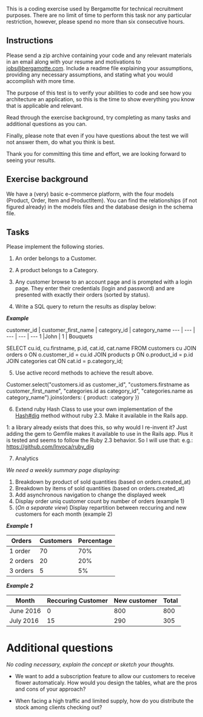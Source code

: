 This is a coding exercise used by Bergamotte for technical recruitment purposes. There are no limit of time to perform this task nor any particular restriction, however, please spend no more than six consecutive hours.

## Instructions

Please send a zip archive containing your code and any relevant materials in an email along with your resume and motivations to [jobs@bergamotte.com](jobs@bergamotte.com). Include a readme file explaining your assumptions, providing any necessary assumptions, and stating  what you would accomplish with more time.

The purpose of this test is to verify your abilities to code and see how you architecture an application, so this is the time to show everything you know that is applicable and relevant.

Read through the exercise background, try completing as many tasks and additional questions as you can.

Finally, please note that even if you have questions about the test we will not answer them, do what you think is best.

Thank you for committing this time and effort, we are looking forward to seeing  your results.

## Exercise background

We have a (very) basic e-commerce platform, with the four models (Product, Order, Item and ProductItem). You can find the relationships (if not figured already) in the models files and the database design in the schema file.

## Tasks

Please implement the following  stories.

1. An order belongs to a Customer.

2. A product belongs to a Category.

3. Any customer browse to an account page and is prompted with a login page. They enter their credentials (login and password) and are presented with exactly their orders (sorted by status).

4. Write a SQL query to return the results as display below:

***Example***

customer_id | customer_first_name | category_id | category_name
--- | --- | --- | --- | ---
1 |John | 1 | Bouquets


SELECT cu.id, cu.firstname, p.id, cat.id, cat.name
FROM customers cu
JOIN orders o
ON o.customer_id = cu.id
JOIN products p
ON o.product_id = p.id
JOIN categories cat
ON cat.id = p.category_id;

5. Use active record methods to achieve the result above.

Customer.select("customers.id as customer_id", "customers.firstname as customer_first_name", "categories.id as category_id", "categories.name as category_name").joins(orders: { product: :category })



6. Extend ruby Hash Class to use your own implementation of the [Hash#dig](http://ruby-doc.org/core-2.3.0_preview1/Hash.html#method-i-dig) method without ruby 2.3. Make it available in the Rails app.

1: a library already exists that does this, so why would I re-invent it? Just adding the gem to Gemfile makes it available to use in the Rails app. Plus it is tested and seems to follow the Ruby 2.3 behavior. So I will use that: e.g.: https://github.com/Invoca/ruby_dig



7. Analytics

  *We need a weekly summary page displaying:*
  1. Breakdown by product of sold quantities (based on orders.created_at)
  2. Breakdown by items of sold quantities (based on orders.created_at)
  3. Add asynchronous navigation to change the displayed week
  4. Display order uniq customer count by number of orders (example 1)
  5. (*On a separate view*) Display repartition between reccuring and new customers for each month (example 2)

***Example 1***

Orders|Customers|Percentage
----|----|----
1 order|70|70%
2 orders|20|20%
3 orders|5|5%

***Example 2***

Month|Reccuring Customer|New customer|Total
----|----|----|----
June 2016|0|800|800
July 2016|15|290|305

# Additional questions
*No coding necessary, explain the concept or sketch your thoughts.*

- We want to add a subscription feature to allow our customers to receive flower automaticaly. How would you design the tables, what are the pros and cons of your approach?

- When facing a high traffic and limited supply, how do you distribute the stock among clients checking out?
